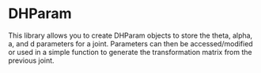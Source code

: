 # DHParam
  This library allows you to create DHParam objects to store the theta, alpha, a, and d parameters for a joint. Parameters can then be accessed/modified or used in a simple function to generate the transformation matrix from the previous joint.
